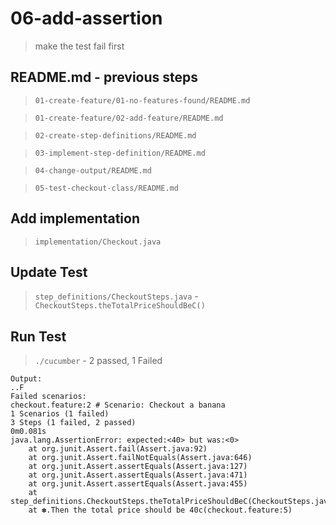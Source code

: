 # 06-add-assertion

> make the test fail first

## README.md - previous steps

> `01-create-feature/01-no-features-found/README.md`

> `01-create-feature/02-add-feature/README.md`

> `02-create-step-definitions/README.md`

> `03-implement-step-definition/README.md`

> `04-change-output/README.md`

> `05-test-checkout-class/README.md`

## Add implementation

> `implementation/Checkout.java`

## Update Test

> `step_definitions/CheckoutSteps.java` - `CheckoutSteps.theTotalPriceShouldBeC()`

## Run Test

> `./cucumber` - 2 passed, 1 Failed

```
Output:
..F
Failed scenarios:
checkout.feature:2 # Scenario: Checkout a banana
1 Scenarios (1 failed)
3 Steps (1 failed, 2 passed)
0m0.081s
java.lang.AssertionError: expected:<40> but was:<0>
	at org.junit.Assert.fail(Assert.java:92)
	at org.junit.Assert.failNotEquals(Assert.java:646)
	at org.junit.Assert.assertEquals(Assert.java:127)
	at org.junit.Assert.assertEquals(Assert.java:471)
	at org.junit.Assert.assertEquals(Assert.java:455)
	at step_definitions.CheckoutSteps.theTotalPriceShouldBeC(CheckoutSteps.java:25)
	at ✽.Then the total price should be 40c(checkout.feature:5)
```
